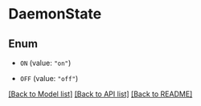# DaemonState

## Enum

* `ON` (value: `"on"`)

* `OFF` (value: `"off"`)

[[Back to Model list]](../README.md#documentation-for-models) [[Back to API list]](../README.md#documentation-for-api-endpoints) [[Back to README]](../README.md)
